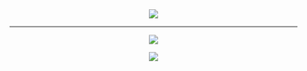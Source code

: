 <div align="center">
<img src="https://i.imgur.com/IUk2fpA.gif"/>
</div>
<hr/>
<p align="center"> 
  <img src="https://github-readme-stats.vercel.app/api?username=elmerchou&show_icons=true&theme=radical" /> 
</p>
<p align="center"> 
  <img src="https://github-readme-stats.vercel.app/api/top-langs/?username=elmerchou&layout=compact" /> 
</p>
